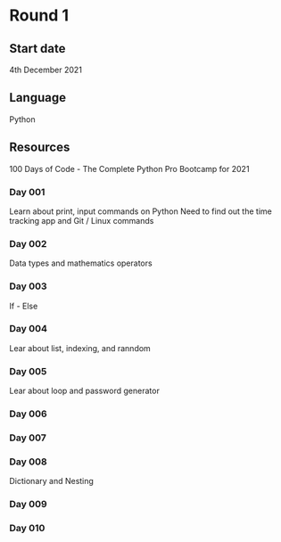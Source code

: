 # Round 1

## Start date
4th December 2021

## Language
Python

## Resources
100 Days of Code - The Complete Python Pro Bootcamp for 2021

### Day 001
Learn about print, input commands on Python
Need to find out the time tracking app and Git / Linux commands

### Day 002
Data types and mathematics operators

### Day 003
If - Else

### Day 004
Lear about list, indexing, and ranndom

### Day 005
Lear about loop and password generator

### Day 006


### Day 007


### Day 008
Dictionary and Nesting

### Day 009


### Day 010
